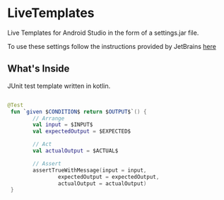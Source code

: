# LiveTemplates

Live Templates for Android Studio in the form of a settings.jar file.

To use these settings follow the instructions provided by JetBrains [here](https://www.jetbrains.com/help/idea/sharing-live-templates.html)

## What's Inside
JUnit test template written in kotlin.

```Kotlin

@Test
 fun `given $CONDITION$ return $OUTPUT$`() {
        // Arrange
        val input = $INPUT$
        val expectedOutput = $EXPECTED$

        // Act
        val actualOutput = $ACTUAL$

        // Assert
        assertTrueWithMessage(input = input,
                expectedOutput = expectedOutput,
                actualOutput = actualOutput)
 }

```
